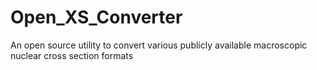 # Open_XS_Converter
An open source utility to convert various publicly available macroscopic nuclear cross section formats